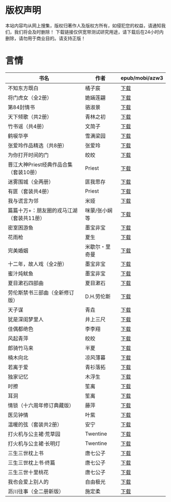 # 版权声明

本站内容均从网上搜集，版权归著作人及版权方所有，如侵犯您的权益，请通知我们，我们将会及时删除！ 下载链接仅供宽带测试研究用途，请下载后在24小时内删除，请勿用于商业目的。请支持正版！

# 言情

| 书名 | 作者 | epub/mobi/azw3 |
| --- | --- | --- |
| 不知东方既白 | 橘子宸 | [下载](链接未找到) |
| 将门虎女（全2册） | 姽婳莲翩 | [下载](https://url89.ctfile.com/f/31084289-1357050739-cf2b32?p=8866) |
| 第84封情书 | 骆淑景 | [下载](https://url89.ctfile.com/f/31084289-1357047031-83dc53?p=8866) |
| 天下倾歌（共2册） | 青林之初 | [下载](https://url89.ctfile.com/f/31084289-1357045369-5592ba?p=8866) |
| 竹书谣（共4册） | 文简子 | [下载](https://url89.ctfile.com/f/31084289-1357045303-d67fa4?p=8866) |
| 鹤唳华亭 | 雪满梁园 | [下载](https://url89.ctfile.com/f/31084289-1357045174-9ca4ca?p=8866) |
| 张爱玲作品精选（共8册） | 张爱玲 | [下载](https://url89.ctfile.com/f/31084289-1357044931-653d40?p=8866) |
| 为你打开时间的门 | 皎皎 | [下载](https://url89.ctfile.com/f/31084289-1357039795-12f145?p=8866) |
| 晋江大神Priest经典作品合集（套装10册） | Priest | [下载](https://url89.ctfile.com/f/31084289-1357035787-47378b?p=8866) |
| 迷雾围城（全两册） | 匪我思存 | [下载](https://url89.ctfile.com/f/31084289-1357035541-d08688?p=8866) |
| 有匪（套装共4册） | Priest | [下载](https://url89.ctfile.com/f/31084289-1357035424-611fd0?p=8866) |
| 我与谎言为邻 | 米娅 | [下载](https://url89.ctfile.com/f/31084289-1357035154-f86a21?p=8866) |
| 篇篇十万+：朋友圈的戎马江湖（套装共11册） | 咪蒙/张小娴等 | [下载](https://url89.ctfile.com/f/31084289-1357034755-6f1025?p=8866) |
| 密室困游鱼 | 墨宝非宝 | [下载](https://url89.ctfile.com/f/31084289-1357032955-deb293?p=8866) |
| 花雨枪 | 夏生 | [下载](https://url89.ctfile.com/f/31084289-1357032712-d11eee?p=8866) |
| 完美婚姻 | 米歇尔・里奇曼 | [下载](https://url89.ctfile.com/f/31084289-1357032565-223463?p=8866) |
| 十二年，故人戏（全2册） | 墨宝非宝 | [下载](https://url89.ctfile.com/f/31084289-1357032544-a3bec7?p=8866) |
| 蜜汁炖鱿鱼 | 墨宝非宝 | [下载](https://url89.ctfile.com/f/31084289-1357032229-530e18?p=8866) |
| 夏目漱石四部曲 | 夏目漱石 | [下载](https://url89.ctfile.com/f/31084289-1357031974-779200?p=8866) |
| 劳伦斯禁书三部曲（全新修订版） | D.H.劳伦斯 | [下载](https://url89.ctfile.com/f/31084289-1357031536-958b1b?p=8866) |
| 天子谋 | 青垚 | [下载](https://url89.ctfile.com/f/31084289-1357031365-98380f?p=8866) |
| 犹是深闺梦里人 | 井上三尺 | [下载](https://url89.ctfile.com/f/31084289-1357030462-ce1a44?p=8866) |
| 佳偶都绝色 | 李李翔 | [下载](https://url89.ctfile.com/f/31084289-1357027762-c1b434?p=8866) |
| 风起青萍 | 皎皎 | [下载](https://url89.ctfile.com/f/31084289-1357027756-c0d52f?p=8866) |
| 郎骑竹马来 | 半夏 | [下载](链接未找到) |
| 楠木向北 | 凉风薄暮 | [下载](链接未找到) |
| 若离于爱 | 青衫落拓 | [下载](https://url89.ctfile.com/f/31084289-1357027753-c0f9e8?p=8866) |
| 独家记忆 | 木浮生 | [下载](https://url89.ctfile.com/f/31084289-1357027354-a1ded4?p=8866) |
| 时擦 | 笙离 | [下载](https://url89.ctfile.com/f/31084289-1357027348-1f5ea8?p=8866) |
| 耳洞 | 笙离 | [下载](https://url89.ctfile.com/f/31084289-1357027345-adc729?p=8866) |
| 情锁（十六周年修订典藏版） | 藤萍 | [下载](https://url89.ctfile.com/f/31084289-1357027204-70c319?p=8866) |
| 医见钟情 | 叶紫 | [下载](https://url89.ctfile.com/f/31084289-1357023367-9a9902?p=8866) |
| 温暖的弦（套装共2册） | 安宁 | [下载](https://url89.ctfile.com/f/31084289-1357019809-be0128?p=8866) |
| 打火机与公主裙·荒草园 | Twentine | [下载](https://url89.ctfile.com/f/31084289-1357011664-75c735?p=8866) |
| 打火机与公主裙·长明灯 | Twentine | [下载](https://url89.ctfile.com/f/31084289-1357011661-c56c0c?p=8866) |
| 三生三世枕上书 | 唐七公子 | [下载](https://url89.ctfile.com/f/31084289-1357011499-16f489?p=8866) |
| 三生三世枕上书·终篇 | 唐七公子 | [下载](https://url89.ctfile.com/f/31084289-1357011490-f0b38c?p=8866) |
| 三生三世十里桃花 | 唐七公子 | [下载](https://url89.ctfile.com/f/31084289-1357007647-923bd8?p=8866) |
| 我也会爱上别人的 | 自由极光 | [下载](https://url89.ctfile.com/f/31084289-1357006873-68fdf4?p=8866) |
| 沥川往事（全二册新版） | 施定柔 | [下载](https://url89.ctfile.com/f/31084289-1357006399-ae0df1?p=8866) |
